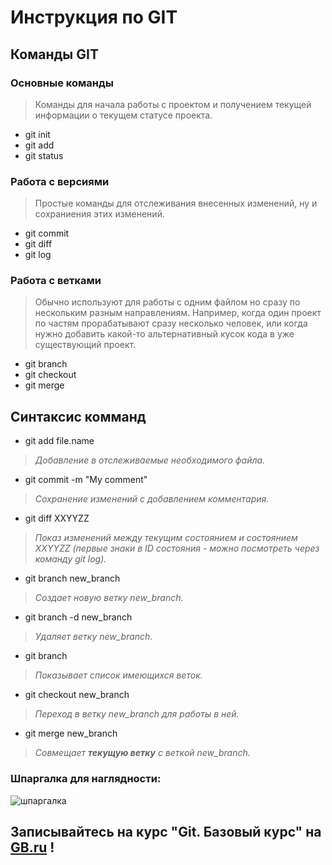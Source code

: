 # Инструкция по GIT

## Команды GIT

### Основные команды
> Команды для начала работы c проектом и получением текущей информации о текущем статусе проекта.
* git init
* git add
* git status

### Работа с версиями
> Простые команды для отслеживания внесенных изменений, ну и сохраниения этих изменений.
* git commit
* git diff
* git log

### Работа с ветками
> Обычно используют для работы с одним файлом но сразу по нескольким разным направлениям. Например, когда один проект по частям прорабатывают сразу несколько человек, или когда нужно добавить какой-то альтернативный кусок кода в уже существующий проект.
* git branch
* git checkout
* git merge


## Синтаксис комманд

* git add file.name
> _Добавление в отслеживаемые необходимого файла._
* git commit -m "My comment"
> _Сохранение изменений с добавлением комментария._
* git diff XXYYZZ
> _Показ изменений между текущим состоянием и состоянием XXYYZZ (первые знаки в ID состояния - можно посмотреть через команду git log)._
* git branch new_branch
> _Создает новую ветку new_branch._
* git branch -d new_branch
> _Удаляет ветку new_branch._
* git branch
> _Показывает список имеющихся веток._
* git checkout new_branch
> _Переход в ветку new_branch для работы в ней._
* git merge new_branch
> _Совмещает **текущую ветку** с веткой new_branch._



### Шпаргалка для наглядности:
![шпаргалка](https://blogger.googleusercontent.com/img/b/R29vZ2xl/AVvXsEjcKLfidttrQb_N2n_LEq2lWoD8xp0Uvb3mR6BpkR4U7zbfAvRtn_n-sDI4OyOF1-8BoKKbYaST2AdsiHPsU8Yu0guwU4kd7O2yLBq5623o3j314D5SbN9nmdX77OV28_GVq1bN87mQu8B-d2cxuQAeblgRRzeDHUbcseGhL92Dx6-qE3yyVVAA4meOTg/s2339/git-cheat-sheet-1.png)

## Записывайтесь на курс "**Git. Базовый курс**" на [GB.ru](https://gb.ru/courses/1117) !